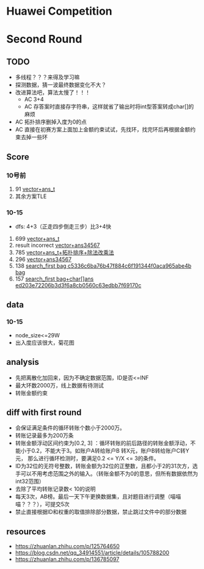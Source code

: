 # Huawei Competition

# Second Round

## TODO
+ 多线程？？？来得及学习嘛
+ 探测数据，猜一波最终数据变化不大？
+ 改进算法吧，算法太慢了！！！
  + AC 3+4
  + AC 存答案时直接存字符串，这样就省了输出时将int型答案转成char[]的麻烦 
+ AC 拓扑排序删掉入度为0的点
+ AC 直接在初赛方案上面加上金额约束试试，先找环，找完环后再根据金额约束去掉一些环
## Score
### 10号前
1. 91 [vector+ans_t](./version/vector+ans_t.cpp)
2. 其余方案TLE
### 10-15
+ dfs: 4+3（正走四步倒走三步）比3+4快
1. 699 [vector+ans_t](./version/vector+ans_t.cpp)
2. result incorrect [vector+ans34567](./version/vector+ans34567.cpp)
3. 785 [vector+ans_t+拓扑排序+除法改乘法](./version/vector+ans_t.cpp)
4. 296 [vector+ans34567](./version/vector+ans34567.cpp)
5. 138 [search_first bag c5336c6ba76b47f884c6f191344f0aca965abe4b bag](./version/search_first.cpp)
6. 157 [search_first bag+char[]ans ed203e72206b3d3f6a8cb0560c63edbb7f69170c ](./version/search_first.cpp)
## data
### 10-15
+ node_size<=29W
+ 出入度应该很大，菊花图
## analysis
+ 先把离散化加回来，因为不确定数据范围，ID是否<=INF
+ 最大环数2000万，线上数据有待测试
+ 转账金额约束
## diff with first round
+ 会保证满足条件的循环转账个数小于2000万。
+ 转账记录最多为200万条
+ 转账金额浮动区间约束为[0.2, 3] ：循环转账的前后路径的转账金额浮动，不能小于0.2，不能大于3。如账户A转给账户B 转X元，账户B转给账户C转Y元， 那么进行循环检测时，要满足0.2 <= Y/X <= 3的条件。
+ ID为32位的无符号整数，转账金额为32位的正整数，且都小于2的31次方，选手可以不用考虑范围之外的输入。（转账金额不为0的意思，但所有数据依然为int32范围）
+ 去除了平均转账记录数< 10的说明
+ 每天3次，AB榜。最后一天下午更换数据集，且对题目进行调整（喵喵喵？？？），可提交5次
+ 禁止直接根据ID和权重的取值排除部分数据，禁止跳过文件中的部分数据

## resources
+ https://zhuanlan.zhihu.com/p/125764650
+ https://blog.csdn.net/qq_34914551/article/details/105788200
+ https://zhuanlan.zhihu.com/p/136785097